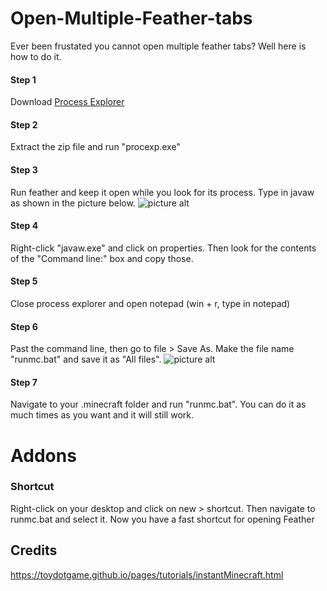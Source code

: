 # Open-Multiple-Feather-tabs
Ever been frustated you cannot open multiple feather tabs? Well here is how to do it.
#### Step 1 ####
Download [Process Explorer](https://learn.microsoft.com/en-us/sysinternals/downloads/process-explorer "Process Explorer")
#### Step 2 ####
Extract the zip file and run "procexp.exe"
#### Step 3 ####
Run feather and keep it open while you look for its process. Type in javaw as shown in the picture below.
![picture alt](https://github.com/RacialGamer/Open-Multiple-Feather-Lunar-tabs/blob/main/png/Find%20file.png?raw=true "Type in javaw")
#### Step 4 ####
Right-click "javaw.exe" and click on properties. Then look for the contents of the "Command line:" box and copy those.
#### Step 5 ####
Close process explorer and open notepad (win + r, type in notepad)
#### Step 6 ####
Past the command line, then go to file > Save As. Make the file name "runmc.bat" and save it as "All files".
![picture alt](https://github.com/RacialGamer/Open-Multiple-Feather-Lunar-tabs/blob/main/png/Find%20file.png?raw=true "Save As")
#### Step 7 ####
Navigate to your .minecraft folder and run "runmc.bat". You can do it as much times as you want and it will still work.
# Addons
### Shortcut ###
Right-click on your desktop and click on new > shortcut. Then navigate to runmc.bat and select it. Now you have a fast shortcut for opening Feather
## Credits
https://toydotgame.github.io/pages/tutorials/instantMinecraft.html
